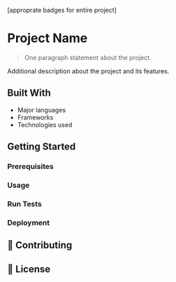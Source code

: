 [approprate badges for entire project]

# Project Name

> One paragraph statement about the project.

Additional description about the project and its features.

## Built With

- Major languages
- Frameworks
- Technologies used

## Getting Started

### Prerequisites

### Usage

### Run Tests

### Deployment

## 🤝 Contributing

## 📝 License
